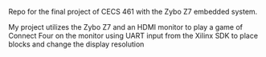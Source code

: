 Repo for the final project of CECS 461 with the Zybo Z7 embedded system.

My project utilizes the Zybo Z7 and an HDMI monitor to play a game of Connect Four on the monitor using UART input from the Xilinx SDK to place blocks and change the display resolution
